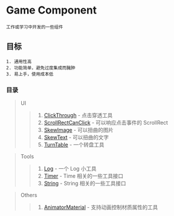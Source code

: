 # Game Component

    工作或学习中开发的一些组件

## 目标

    1. 通用性高
    2. 功能简单，避免过度集成而臃肿
    3. 易上手，使用成本低

### 目录

> UI
>> 1. [ClickThrough] - 点击穿透工具
>> 2. [ScrollRectCanClick] - 可以响应点击事件的 ScrollRect
>> 3. [SkewImage] - 可以扭曲的图片
>> 4. [SkewText] - 可以扭曲的文字
>> 5. [TurnTable] - 一个转盘工具

[ClickThrough]: UI/ClickThrough.cs

[ScrollRectCanClick]: UI/ScrollRectCanClick.cs

[SkewImage]: UI/SkewImage.cs

[SkewText]: UI/SkewText.cs

[TurnTable]: Turntable/Turntable.cs

> Tools
>> 1. [Log] - 一个 Log 小工具
>> 2. [Timer] - Time 相关的一些工具接口
>> 3. [String] - String 相关的一些工具接口

[Log]: Tools/Log.cs

[Timer]: TimeHelper/TimeUtils.cs

[String]: StringHelper/StringUtils.cs

> Others
>> 1. [AnimatorMaterial] - 支持动画控制材质属性的工具

[AnimatorMaterial]: ForRenderer/AnimatorMaterialBase.cs